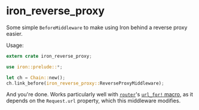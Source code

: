 # iron_reverse_proxy

Some simple `BeforeMiddleware` to make using Iron behind a reverse proxy easier.

Usage:

```rust
extern crate iron_reverse_proxy;

use iron::prelude::*;

let ch = Chain::new();
ch.link_before(iron_reverse_proxy::ReverseProxyMiddleware);
```

And you're done. Works particularly well with [`router`](https://crates.io/crates/router)'s [`url_for!` macro](https://docs.rs/router/0.6.0/router/macro.url_for.html), as it depends on the `Request.url` property, which this middleware modifies.
